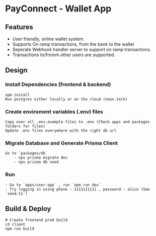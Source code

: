 # PayConnect - Wallet App

## Features

- User friendly, online wallet system.
- Supports On ramp transactions, from the bank to the wallet
- Seperate Webhook handler server to support on ramp transactions.
- Transactions to/fromm other users are supported.

## Design



### Install Dependencies (frontend & backend)

```
npm install
Run postgres either locally or on the cloud (neon.tech)
```
### Create enviroment variables (.env) files
```
Copy over all .env.example files to .env (Check apps and packages folders for files)
Update .env files everywhere with the right db url
```
### Migrate Database and Generate Prisma Client
```
Go to `packages/db`
    - npx prisma migrate dev
    - npx prisma db seed
```

### Run

```
- Go to `apps/user-app` , run `npm run dev`
- Try logging in using phone - 1111111111 , password - alice (See `seed.ts`)

```


## Build & Deploy

```
# Create frontend prod build
cd client
npm run build
```
